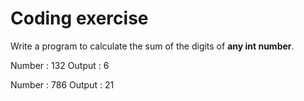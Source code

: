 # Coding exercise

Write a program to calculate the sum of the digits of **any int number**.

Number : 132        Output : 6

Number : 786        Output : 21